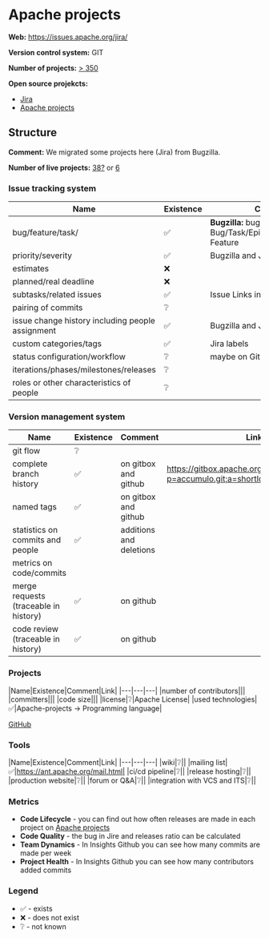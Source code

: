 Apache projects
===============

**Web:** https://issues.apache.org/jira/

**Version control system:** GIT

**Number of projects:** [> 350](https://projects.apache.org)

**Open source projekcts:**

* [Jira](https://issues.apache.org/jira/secure/BrowseProjects.jspa?selectedCategory=all&selectedProjectType=all) 
* [Apache projects](https://projects.apache.org/projects.html)

## Structure

**Comment:** We migrated some projects here (Jira) from Bugzilla. 

**Number of live projects:** [38?](https://projects.apache.org) or [6](https://github.com/orgs/apache/projects)

### Issue tracking system

|Name|Existence|Comment|Link|
|---|---|---|---|
|bug/feature/task/|✅|**Bugzilla:** bugss **Jira:** Bug/Task/Epic/Improvement/New Feature|https://issues.apache.org/jira/projects/AGE2/issues/AGE2-328?filter=allopenissues a https://bz.apache.org/bugzilla/buglist.cgi?order=changeddate%20DESC%2Cbug_status%2Cpriority%2Cassigned_to%2Cbug_id&product=Ant&query_format=advanced|
|priority/severity|✅|Bugzilla and Jira||
|estimates|❌|||
|planned/real deadline|❌|||
|subtasks/related issues|✅|Issue Links in Jira||
|pairing of commits|❔|||
|issue change history including people assignment|✅|Bugzilla and Jira||
|custom categories/tags|✅|Jira labels||
|status configuration/workflow|❔|maybe on GitHub||
|iterations/phases/milestones/releases|❔|||
|roles or other characteristics of people|❔|||

### Version management system

|Name|Existence|Comment|Link|
|---|---|---|---|
|git flow|❔|||
|complete branch history|✅|on gitbox and github|https://gitbox.apache.org/repos/asf?p=accumulo.git;a=shortlog;h=refs/heads/1.10|
|named tags|✅|on gitbox and github||
|statistics on commits and people|✅|additions and deletions||
|metrics on code/commits||||
|merge requests (traceable in history)|✅|on github||
|code review (traceable in history)|✅|on github||


### Projects

|Name|Existence|Comment|Link|
|---|---|---|
|number of contributors|||
|committers|||
|code size|||
|license|❔|Apache License|
|used technologies|✅|Apache-projects -> Programming language|

[GitHub](https://bitbucket.org/pwnsauce8/kiv-opswi/wiki/GitHub)

### Tools

|Name|Existence|Comment|Link|
|---|---|---|
|wiki|❔||
|mailing list|✅|https://ant.apache.org/mail.html|
|ci/cd pipeline|❔||
|release hosting|❔||
|production website|❔||
|forum or Q&A|❔||
|integration with VCS and ITS|❔||

### Metrics

* **Code Lifecycle** - you can find out how often releases are made in each project on [Apache projects](https://projects.apache.org/projects.html)
* **Code Quality** - the bug in Jire and releases ratio can be calculated 
* **Team Dynamics** - In Insights Github you can see how many commits are made per week
* **Project Health** - In Insights Github you can see how many contributors added commits

### Legend

* ✅ - exists
* ❌ - does not exist
* ❔ - not known